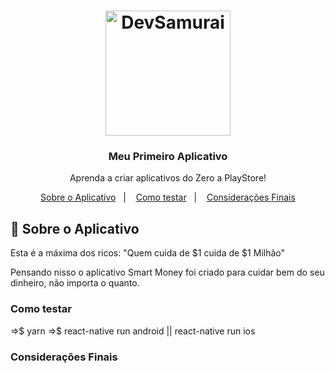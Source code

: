 <h1 align="center">
    <img alt="DevSamurai" src="https://cursos.devsamurai.com.br/assets/shared/logo-blank-dbb2e723b562d42311c93ab3217a154e0da5dc30969b9714ffab350888f374bd.png" width="200px" />
</h1>

<h3 align="center">
  Meu Primeiro Aplicativo
</h3>

<p align="center">Aprenda a criar aplicativos do Zero a PlayStore!</blockquote>

<p align="center">
  <a href="#sobre-aplicativo">Sobre o Aplicativo</a>&nbsp;&nbsp;&nbsp;|&nbsp;&nbsp;&nbsp;
  <a href="#como-testar">Como testar</a>&nbsp;&nbsp;&nbsp;|&nbsp;&nbsp;&nbsp;
  <a href="#consideracoes-finais">Considerações Finais</a>
</p>

## :rocket: Sobre o Aplicativo

Esta é a máxima dos ricos: "Quem cuida de $1 cuida de $1 Milhão"

Pensando nisso o aplicativo Smart Money foi criado para cuidar bem do seu dinheiro, não importa o quanto.

### Como testar

=>$ yarn
=>$ react-native run android || react-native run ios

### Considerações Finais
